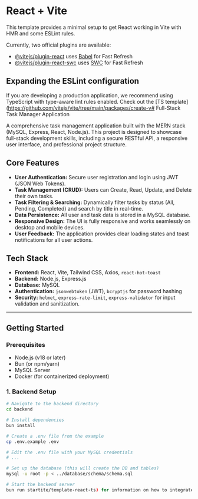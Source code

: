 # React + Vite

This template provides a minimal setup to get React working in Vite with HMR and some ESLint rules.

Currently, two official plugins are available:

- [@vitejs/plugin-react](https://github.com/vitejs/vite-plugin-react/blob/main/packages/plugin-react) uses [Babel](https://babeljs.io/) for Fast Refresh
- [@vitejs/plugin-react-swc](https://github.com/vitejs/vite-plugin-react/blob/main/packages/plugin-react-swc) uses [SWC](https://swc.rs/) for Fast Refresh

## Expanding the ESLint configuration

If you are developing a production application, we recommend using TypeScript with type-aware lint rules enabled. Check out the [TS template](https://github.com/vitejs/vite/tree/main/packages/create-v# Full-Stack Task Manager Application

A comprehensive task management application built with the MERN stack (MySQL, Express, React, Node.js). This project is designed to showcase full-stack development skills, including a secure RESTful API, a responsive user interface, and professional project structure.

## Core Features

-   **User Authentication:** Secure user registration and login using JWT (JSON Web Tokens).
-   **Task Management (CRUD):** Users can Create, Read, Update, and Delete their own tasks.
-   **Task Filtering & Searching:** Dynamically filter tasks by status (All, Pending, Completed) and search by title in real-time.
-   **Data Persistence:** All user and task data is stored in a MySQL database.
-   **Responsive Design:** The UI is fully responsive and works seamlessly on desktop and mobile devices.
-   **User Feedback:** The application provides clear loading states and toast notifications for all user actions.

## Tech Stack

-   **Frontend:** React, Vite, Tailwind CSS, Axios, `react-hot-toast`
-   **Backend:** Node.js, Express.js
-   **Database:** MySQL
-   **Authentication:** `jsonwebtoken` (JWT), `bcryptjs` for password hashing
-   **Security:** `helmet`, `express-rate-limit`, `express-validator` for input validation and sanitization.

---

## Getting Started

### Prerequisites

-   Node.js (v18 or later)
-   Bun (or npm/yarn)
-   MySQL Server
-   Docker (for containerized deployment)

### 1. Backend Setup

```bash
# Navigate to the backend directory
cd backend

# Install dependencies
bun install

# Create a .env file from the example
cp .env.example .env

# Edit the .env file with your MySQL credentials
# ...

# Set up the database (this will create the DB and tables)
mysql -u root -p < ../database/schema/schema.sql

# Start the backend server
bun run startite/template-react-ts) for information on how to integrate TypeScript and [`typescript-eslint`](https://typescript-eslint.io) in your project.
